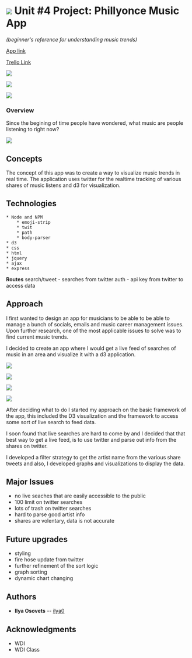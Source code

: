 # ![](https://ga-dash.s3.amazonaws.com/production/assets/logo-9f88ae6c9c3871690e33280fcf557f33.png) Unit #4 Project: Phillyonce Music App

 _(beginner's reference for understanding music trends)_

[App link](https://obscure-tundra-48009.herokuapp.com/)

[Trello Link](https://trello.com/b/sIEFnZgx/project-4)



![](https://github.com/ilya0/Project-4/blob/master/ERD/9.finalworking.png)


![](https://github.com/ilya0/Project-4/blob/master/ERD/7.working1.png)

![](https://github.com/ilya0/Project-4/blob/master/ERD/8.codeworking2.png)



### Overview

Since the begining of time people have wondered, what music are people listening to right now?

![](https://github.com/ilya0/Project-4/blob/master/ERD/enstein.jpg)


## Concepts
The concept of this app was to create a way to visualize music trends in real time. The application uses twitter for the realtime tracking of various shares of music listens and d3 for visualization.

## Technologies

    * Node and NPM
	    * emoji-strip
	    * twit
	    * path
	    * body-parser
    * d3
    * css
    * html
    * jquery
    * ajax
    * express

 **Routes**
search/tweet - searches from twitter
auth - api key from twitter to access data



## Approach
I first wanted to design an app for musicians to be able to be able to manage a bunch of socials, emails and music career management issues. Upon further research, one of the most applicable issues to solve was to find current music trends.

I decided to create an app where I would get a live feed of searches of music in an area and visualize it with a d3 application.

![](https://github.com/ilya0/Project-4/blob/master/ERD/1.intial%20layout.JPG)

![](https://github.com/ilya0/Project-4/blob/master/ERD/2.%20newappreimagine.JPG)

![](https://github.com/ilya0/Project-4/blob/master/ERD/4.sort%20logic.JPG)

![](https://github.com/ilya0/Project-4/blob/master/ERD/6.findingartistname.JPG)



After deciding what to do I started my approach on the basic framework of the app, this included the D3 visualization and the framework to access some sort of live search to feed data. 

I soon found that live searches are hard to come by and I decided that that best way to get a live feed, is to use twitter and parse out info from the shares on twitter.

I developed a filter strategy to get the artist name from the various share tweets and also, I developed graphs and visualizations to display the data.


## Major Issues
- no live seaches that are easily accessible to the public
- 100 limit on twitter searches
- lots of trash on twitter searches
- hard to parse good artist info
- shares are volentary, data is not accurate



## Future upgrades
- styling
- fire hose update from twitter
- further refinement of the sort logic
- graph sorting
- dynamic chart changing

## Authors

* **Ilya Osovets** -- [ilya0](https://github.com/ilya0)

## Acknowledgments

* WDI 
* WDI Class


